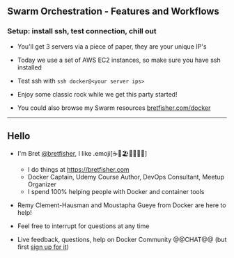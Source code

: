 ## Swarm Orchestration - Features and Workflows

### Setup: install ssh, test connection, chill out

- You'll get 3 servers via a piece of paper, they are your unique IP's

- Today we use a set of AWS EC2 instances, so make sure you have ssh installed

- Test ssh with `ssh docker@<your server ips>`

- Enjoy some classic rock while we get this party started!

- You could also browse my Swarm resources [bretfisher.com/docker](https://www.bretfisher.com/docker)


---

## Hello

 - I'm Bret [@bretfisher](https://twitter.com/bretfisher), I like .emoji[☕🥂🏖️🥃🏋️‍♂️🐳]
   - I do things at https://bretfisher.com
   - Docker Captain, Udemy Course Author, DevOps Consultant, Meetup Organizer
   - I spend 100% helping people with Docker and container tools

- Remy Clement-Hausman and Moustapha Gueye from Docker are here to help!

- Feel free to interrupt for questions at any time

- Live feedback, questions, help on Docker Community @@CHAT@@ (but first [sign up for it](http://dockr.ly/community))
